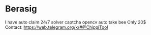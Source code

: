 # Berasig
I have auto claim 24/7 solver captcha opencv
auto take bee
Only 20$ 
Contact: https://web.telegram.org/k/#@ChippiTool
